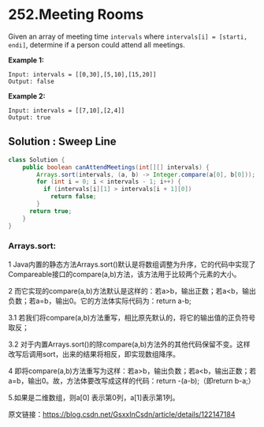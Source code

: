 # 252.Meeting Rooms

Given an array of meeting time `intervals` where `intervals[i] = [starti, endi]`, determine if a person could attend all meetings.

 

**Example 1:**

```
Input: intervals = [[0,30],[5,10],[15,20]]
Output: false
```

**Example 2:**

```
Input: intervals = [[7,10],[2,4]]
Output: true
```





## Solution : Sweep Line

```java
class Solution {
    public boolean canAttendMeetings(int[][] intervals) {
        Arrays.sort(intervals, (a, b) -> Integer.compare(a[0], b[0]));
      	for (int i = 0; i < intervals - 1; i++) {
          if (intervals[i][1] > intervals[i + 1][0]) 
            return false;
        }
      return true;
    }
}
```





### Arrays.sort:

1 Java内置的静态方法Arrays.sort()默认是将数组调整为升序，它的代码中实现了Compareable接口的compare(a,b)方法，该方法用于比较两个元素的大小。

2 而它实现的compare(a,b)方法默认是这样的：若a>b，输出正数；若a<b，输出负数；若a=b，输出0。它的方法体实际代码为：return a-b;

3.1 若我们将compare(a,b)方法重写，相比原先默认的，将它的输出值的正负符号取反；

3.2 对于内置Arrays.sort()的除compare(a,b)方法外的其他代码保留不变。这样改写后调用sort，出来的结果将相反，即实现数组降序。

4 即将compare(a,b)方法重写为这样：若a>b，输出负数；若a<b，输出正数；若a=b，输出0。故，方法体要改写成这样的代码：return -(a-b);（即return b-a;）

5.如果是二维数组，则a[0] 表示第0列，a[1]表示第1列。

原文链接：https://blog.csdn.net/GsxxInCsdn/article/details/122147184